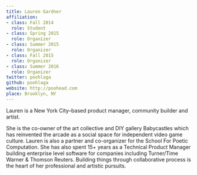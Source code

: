 ```yaml
---
title: Lauren Gardner
affiliation:
- class: Fall 2014
  role: Student
- class: Spring 2015
  role: Organizer
- class: Summer 2015
  role: Organizer
- class: Fall 2015
  role: Organizer
- class: Summer 2016
  role: Organizer
twitter: poohlaga
github: poohlaga
website: http://poohead.com
place: Brooklyn, NY
---
```

Lauren is a New York City–based product manager, community builder and artist.

She is the co-owner of the art collective and DIY gallery Babycastles which has reinvented the arcade as a social space for independent video game culture. Lauren is also a partner and co-organizer for the School For Poetic Computation. She has also spent 15+ years as a Technical Product Manager building enterprise level software for companies including Turner/Time Warner & Thomson Reuters.
Building things through collaborative process is the heart of her professional and artistic pursuits.
